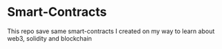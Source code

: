 # Smart-Contracts

This repo save same smart-contracts I created on my way to learn about web3, solidity and blockchain